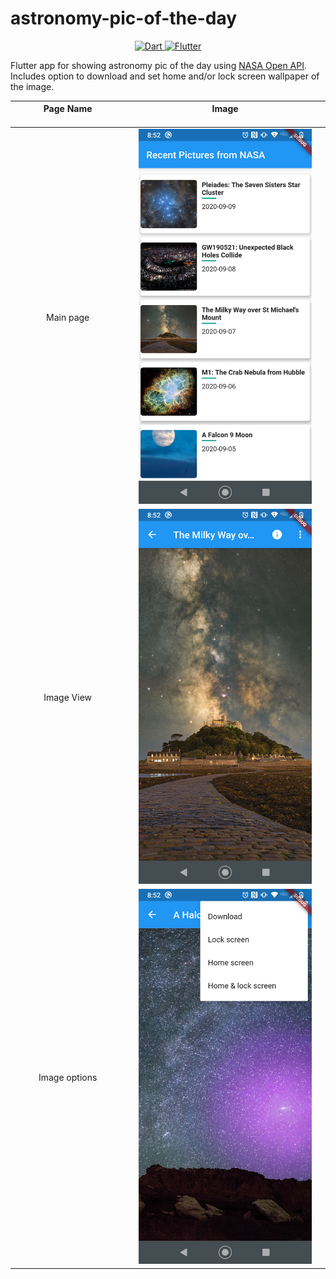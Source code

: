 # astronomy-pic-of-the-day

<div align="center">
  </a>
  <a href="https://www.dartlang.org/">
     <img src="https://img.shields.io/badge/Dart-2.0.0-ff69b4.svg?longCache=true&style=for-the-badge" alt="Dart" />
  </a>
  <a href="https://flutter.io/">
     <img src="https://img.shields.io/badge/Flutter-SDK-3BB9FF.svg?longCache=true&style=for-the-badge" alt="Flutter" />
  </a>
</div>

Flutter app for showing astronomy pic of the day using [NASA Open API](https://api.nasa.gov/). 
Includes option to download and set home and/or lock screen wallpaper of the image.

Page Name<img width=200/> | Image <img width=500/>  
 :---: | :---: 
Main page | <img src="screenshots/Screenshot_20200909-205206.png" height= "600"/>
Image View | <img src="screenshots/Screenshot_20200909-205223.png" height= "600"/>
Image options | <img src="screenshots/Screenshot_20200909-205258.png" height= "600"/>

